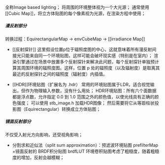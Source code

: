 全称Image based lighting；
将周围的环境整体视为一个大光源；
通常使用[[Cubic Map]]，将立方体贴图的每个像素视为光源，在渲染方程中使用；
##### 漫反射部分
转换过程：EquirectangularMap → envCubeMap → [[irradiance Map]]
- [[反射探针]]
    这里假设位置p位于辐照度图的中心，这就意味着所有漫反射间接光只能来自同一个环境贴图，这样可能会破坏现实感（特别是在室内）；
    渲染引擎通过在场景中放置多个反射探针来解决此问题，每个反射探针单独预计算其周围环境的辐照度图。这样，位置 p 处的辐照度（以及辐射度）是取离其最近的反射探针之间的辐照度（辐射度）内插值。

- [[HDR]]环境贴图（扩展名为 .hdr）
    常用的环境贴图属于LDR，适合视觉输出，但作为物理输入参数，没有什么用处；
    HDR环境贴图：所有六个面数据都是浮点数，允许指定 0.0 到 1.0 范围之外的颜色值，以使光线具有正确的颜色强度；
    可以使用 stb_image.h 加载HDR图像；
    然后需要将它从等距柱状投影图（Equirectangular）转换成立方体贴图；
##### 镜面反射部分
不仅受入射光方向影响，还受视角影响；
- 分割求和近似法（split sum approximation）：预滤波环境贴图 prefilterMap +镜面反射的 BRDF积分贴图 brdfLUT
    环境卷积贴图考虑了粗糙度，随着粗糙度的增加，反射会越模糊；